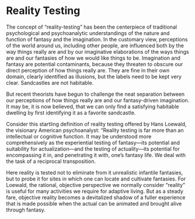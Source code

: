 # Reality Testing

The concept of “reality-testing” has been the centerpiece of traditional psychological and psychoanalytic understandings of the nature and function of fantasy and the imagination. In the customary view, perceptions of the world around us, including other people, are influenced both by the way things really are and by our imaginative elaborations of the ways things are and our fantasies of how we would like things to be. Imagination and fantasy are potential contaminants, because they threaten to obscure our direct perception of how things really are. They are fine in their own domain, clearly identified as illusions, but the labels need to be kept very clear. Sandcastles are not habitable. 

But recent theorists have begun to challenge the neat separation between our perceptions of how things really are and our fantasy-driven imagination. It may be, it is now believed, that we can only find a satisfying habitable dwelling by first identifying it as a favorite sandcastle. 

Consider this startling definition of reality testing offered by Hans Loewald, the visionary American psychoanalyst: “Reality testing is far more than an intellectual or cognitive function. It may be understood more comprehensively as the experiential testing of fantasy—its potential and suitability for actualization—and the testing of actuality—its potential for encompassing it in, and penetrating it with, one’s fantasy life. We deal with the task of a reciprocal transposition.

Here reality is tested not to eliminate from it unrealistic infantile fantasies, but to probe it for sites in which one can locate and cultivate fantasies. For Loewald, the rational, objective perspective we normally consider “reality” is useful for many activities we require for adaptive living. But as a steady fare, objective reality becomes a devitalized shadow of a fuller experience that is made possible when the actual can be animated and brought alive through fantasy.